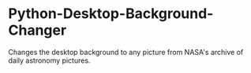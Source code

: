 # Python-Desktop-Background-Changer
Changes the desktop background to any picture from NASA's archive of daily astronomy pictures.
